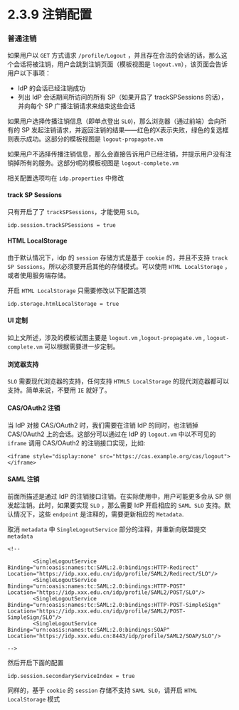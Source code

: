 # 2.3.9 注销配置

### 普通注销
如果用户以 `GET` 方式请求 `/profile/Logout` ，并且存在合法的会话的话，那么这个会话将被注销，用户会跳到注销页面（模板视图是 `logout.vm`），该页面会告诉用户以下事项：
  - IdP 的会话已经注销成功
  - 列出 IdP 会话期间所访问的所有 SP（如果开启了 trackSPSessions 的话），并向每个 SP 广播注销请求来结束这些会话

如果用户选择传播注销信息（即单点登出 `SLO`)，那么浏览器（通过前端）会向所有的 SP 发起注销请求，并返回注销的结果——红色的X表示失败，绿色的复选框则表示成功。这部分的模板视图是 `logout-propagate.vm`

如果用户不选择传播注销信息，那么会直接告诉用户已经注销，并提示用户没有注销掉所有的服务。这部分呢的模板视图是 `logout-complete.vm`

相关配置选项均在 `idp.properties` 中修改

#### track SP Sessions
只有开启了了 `trackSPSessions`，才能使用 `SLO`。
```
idp.session.trackSPSessions = true
```
#### HTML LocalStorage
由于默认情况下，idp 的 `session` 存储方式是基于 `cookie` 的，并且不支持 `track SP Sessions`。所以必须要开启其他的存储模式。可以使用 `HTML LocalStorage` ，或者使用服务端存储。

开启 `HTML LocalStorage` 只需要修改以下配置选项
```
idp.storage.htmlLocalStorage = true
```
#### UI 定制
如上文所述，涉及的模板试图主要是 `logout.vm` ,`logout-propagate.vm` , `logout-complete.vm` 可以根据需要进一步定制。

#### 浏览器支持
`SLO` 需要现代浏览器的支持，任何支持 `HTML5 LocalStorage` 的现代浏览器都可以支持。简单来说，不要用 `IE` 就好了。

#### CAS/OAuth2 注销
当 IdP 对接 CAS/OAuth2 时，我们需要在注销 IdP 的同时，也注销掉 CAS/OAuth2 上的会话。这部分可以通过在 IdP 的 `logout.vm` 中以不可见的 `iframe` 调用 CAS/OAuth2 的注销接口实现，比如:
```
<iframe style="display:none" src="https://cas.example.org/cas/logout"></iframe>
```

#### SAML 注销
前面所描述是通过 IdP 的注销接口注销。在实际使用中，用户可能更多会从 SP 侧发起注销。此时，如果要实现 `SLO` ，那么需要 IdP 开启相应的 `SAML SLO` 支持。默认情况下，这些 `endpoint` 是注释的，需要更新相应的 `Metadata`.

取消 `metadata` 中 `SingleLogoutService` 部分的注释，并重新向联盟提交 `metadata`
```
<!--

        <SingleLogoutService Binding="urn:oasis:names:tc:SAML:2.0:bindings:HTTP-Redirect" Location="https://idp.xxx.edu.cn/idp/profile/SAML2/Redirect/SLO"/>
        <SingleLogoutService Binding="urn:oasis:names:tc:SAML:2.0:bindings:HTTP-POST" Location="https://idp.xxx.edu.cn/idp/profile/SAML2/POST/SLO"/>
        <SingleLogoutService Binding="urn:oasis:names:tc:SAML:2.0:bindings:HTTP-POST-SimpleSign" Location="https://idp.xxx.edu.cn/idp/profile/SAML2/POST-SimpleSign/SLO"/>
        <SingleLogoutService Binding="urn:oasis:names:tc:SAML:2.0:bindings:SOAP" Location="https://idp.xxx.edu.cn:8443/idp/profile/SAML2/SOAP/SLO"/>
        
-->
```
然后开启下面的配置
```
idp.session.secondaryServiceIndex = true
```
同样的，基于 `cookie` 的 `session` 存储不支持 `SAML SLO`，请开启 `HTML LocalStorage` 模式